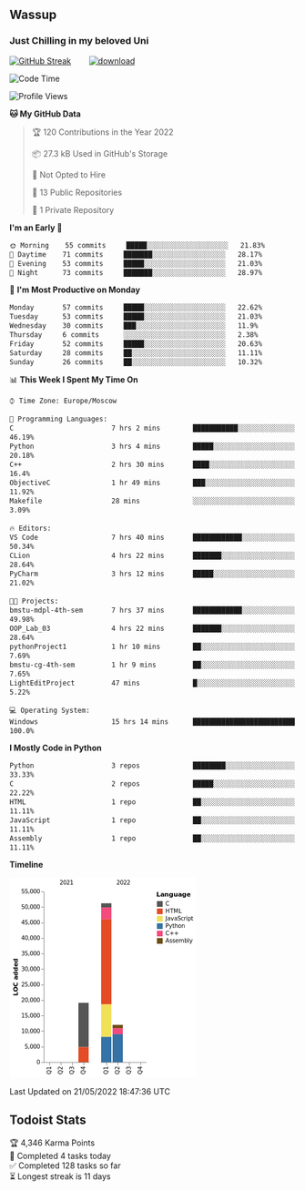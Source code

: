 ## Wassup 
### Just Chilling in my beloved Uni 

<!--
-->

[![GitHub Streak](http://github-readme-streak-stats.herokuapp.com?user=archeoss&theme=shades-of-purple&hide_border=true&date_format=j%20M%5B%20Y%5D)](https://git.io/streak-stats)&nbsp;&nbsp;&nbsp;&nbsp;&nbsp;&nbsp;&nbsp;&nbsp;[![download](https://user-images.githubusercontent.com/68448737/147796309-d8b65b1d-4dde-40d9-b03a-2b42aaa6cd43.jpeg)
](https://bmstu.ru/)

<!--START_SECTION:waka-->
![Code Time](http://img.shields.io/badge/Code%20Time-0%20secs-blue)

![Profile Views](http://img.shields.io/badge/Profile%20Views-5-blue)

**🐱 My GitHub Data** 

> 🏆 120 Contributions in the Year 2022
 > 
> 📦 27.3 kB Used in GitHub's Storage 
 > 
> 🚫 Not Opted to Hire
 > 
> 📜 13 Public Repositories 
 > 
> 🔑 1 Private Repository 
 > 
**I'm an Early 🐤** 

```text
🌞 Morning    55 commits     █████░░░░░░░░░░░░░░░░░░░░   21.83% 
🌆 Daytime    71 commits     ███████░░░░░░░░░░░░░░░░░░   28.17% 
🌃 Evening    53 commits     █████░░░░░░░░░░░░░░░░░░░░   21.03% 
🌙 Night      73 commits     ███████░░░░░░░░░░░░░░░░░░   28.97%

```
📅 **I'm Most Productive on Monday** 

```text
Monday       57 commits     █████░░░░░░░░░░░░░░░░░░░░   22.62% 
Tuesday      53 commits     █████░░░░░░░░░░░░░░░░░░░░   21.03% 
Wednesday    30 commits     ███░░░░░░░░░░░░░░░░░░░░░░   11.9% 
Thursday     6 commits      ░░░░░░░░░░░░░░░░░░░░░░░░░   2.38% 
Friday       52 commits     █████░░░░░░░░░░░░░░░░░░░░   20.63% 
Saturday     28 commits     ██░░░░░░░░░░░░░░░░░░░░░░░   11.11% 
Sunday       26 commits     ██░░░░░░░░░░░░░░░░░░░░░░░   10.32%

```


📊 **This Week I Spent My Time On** 

```text
⌚︎ Time Zone: Europe/Moscow

💬 Programming Languages: 
C                        7 hrs 2 mins        ███████████░░░░░░░░░░░░░░   46.19% 
Python                   3 hrs 4 mins        █████░░░░░░░░░░░░░░░░░░░░   20.18% 
C++                      2 hrs 30 mins       ████░░░░░░░░░░░░░░░░░░░░░   16.4% 
ObjectiveC               1 hr 49 mins        ███░░░░░░░░░░░░░░░░░░░░░░   11.92% 
Makefile                 28 mins             ░░░░░░░░░░░░░░░░░░░░░░░░░   3.09%

🔥 Editors: 
VS Code                  7 hrs 40 mins       ████████████░░░░░░░░░░░░░   50.34% 
CLion                    4 hrs 22 mins       ███████░░░░░░░░░░░░░░░░░░   28.64% 
PyCharm                  3 hrs 12 mins       █████░░░░░░░░░░░░░░░░░░░░   21.02%

🐱‍💻 Projects: 
bmstu-mdpl-4th-sem       7 hrs 37 mins       ████████████░░░░░░░░░░░░░   49.98% 
OOP_Lab_03               4 hrs 22 mins       ███████░░░░░░░░░░░░░░░░░░   28.64% 
pythonProject1           1 hr 10 mins        ██░░░░░░░░░░░░░░░░░░░░░░░   7.69% 
bmstu-cg-4th-sem         1 hr 9 mins         ██░░░░░░░░░░░░░░░░░░░░░░░   7.65% 
LightEditProject         47 mins             █░░░░░░░░░░░░░░░░░░░░░░░░   5.22%

💻 Operating System: 
Windows                  15 hrs 14 mins      █████████████████████████   100.0%

```

**I Mostly Code in Python** 

```text
Python                   3 repos             ████████░░░░░░░░░░░░░░░░░   33.33% 
C                        2 repos             █████░░░░░░░░░░░░░░░░░░░░   22.22% 
HTML                     1 repo              ██░░░░░░░░░░░░░░░░░░░░░░░   11.11% 
JavaScript               1 repo              ██░░░░░░░░░░░░░░░░░░░░░░░   11.11% 
Assembly                 1 repo              ██░░░░░░░░░░░░░░░░░░░░░░░   11.11%

```


**Timeline**

![Chart not found](https://raw.githubusercontent.com/archeoss/archeoss/master/charts/bar_graph.png) 


 Last Updated on 21/05/2022 18:47:36 UTC
<!--END_SECTION:waka-->

## Todoist Stats

<!-- TODO-IST:START -->
🏆  4,346 Karma Points           
🌸  Completed 4 tasks today           
✅  Completed 128 tasks so far           
⏳  Longest streak is 11 days
<!-- TODO-IST:END -->

